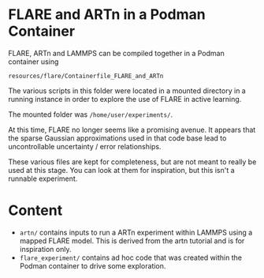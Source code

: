 # FLARE and ARTn in a Podman Container

FLARE, ARTn and LAMMPS can be compiled together in a Podman container using 

    resources/flare/Containerfile_FLARE_and_ARTn

The various scripts in this folder were located in a mounted directory in a running instance
in order to explore the use of FLARE in active learning. 

The mounted folder was `/home/user/experiments/`.

At this time, FLARE no longer seems like a promising avenue. It appears that the
sparse Gaussian approximations used in that code base lead to uncontrollable 
uncertainty / error relationships. 

These various files are kept for completeness, but are not meant to 
really be used at this stage. You can look at them for inspiration, but this isn't 
a runnable experiment.


# Content

 - `artn/` contains inputs to run a ARTn experiment within LAMMPS using a mapped FLARE model.
    This is derived from the artn tutorial and is for inspiration only. 
-  `flare_experiment/` contains ad hoc code that was created within the Podman container to drive
    some exploration. 